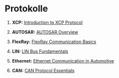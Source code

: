 # Protokolle

1. **XCP:** [Introduction to XCP Protocol](https://elearning.vector.com/course/view.php?id=321)

2. **AUTOSAR:** [AUTOSAR Overview](https://elearning.vector.com/mod/page/view.php?id=286)

3. **FlexRay:** [FlexRay Communication Basics](https://elearning.vector.com/mod/page/view.php?id=224)

4. **LIN:** [LIN Bus Fundamentals](https://elearning.vector.com/mod/page/view.php?id=199)

5. **Ethernet:** [Ethernet Communication in Automotive](https://elearning.vector.com/mod/page/view.php?id=122)

6. **CAN:** [CAN Protocol Essentials](https://elearning.vector.com/mod/page/view.php?id=111)
